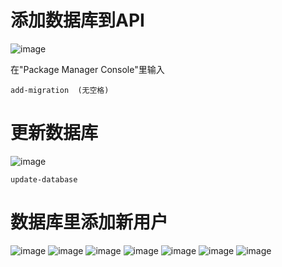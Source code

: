 # 添加数据库到API

![image](https://user-images.githubusercontent.com/117897416/224339908-96849302-0cb4-4948-bfed-c8360433ebbe.png)

在"Package Manager Console"里输入

    add-migration  (无空格) 
    
# 更新数据库 

![image](https://user-images.githubusercontent.com/117897416/224340289-924f0a88-b39c-4576-84a9-f02f8040508a.png)

    update-database
    
# 数据库里添加新用户

![image](https://user-images.githubusercontent.com/117897416/224340575-0e748243-d84c-42f5-b794-eaa52ea79e48.png)
![image](https://user-images.githubusercontent.com/117897416/224340627-0ddc2a3b-4f32-4861-99db-19e382109827.png)
![image](https://user-images.githubusercontent.com/117897416/224340668-1ece762f-4224-4cc7-bac3-73a6364d7483.png)
![image](https://user-images.githubusercontent.com/117897416/224340736-53eb9c60-181f-49f4-8f1f-c2f6606bcb66.png)
![image](https://user-images.githubusercontent.com/117897416/224340948-f22ee548-22b2-41da-9e0d-7c34d72c7e24.png)
![image](https://user-images.githubusercontent.com/117897416/224340996-e93f1164-e752-43a1-bb8e-37472a446d60.png)
![image](https://user-images.githubusercontent.com/117897416/224341029-69b3d6cc-754d-4e0c-a4c5-3676323fc216.png)

